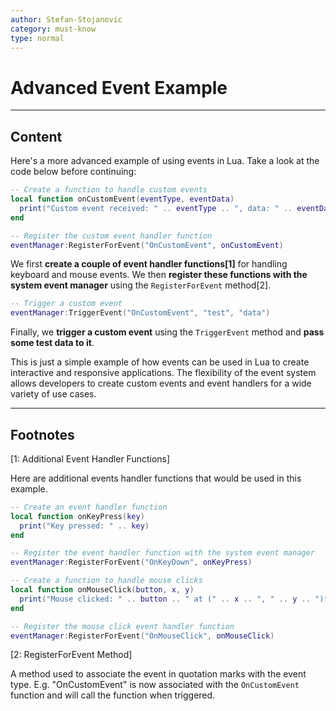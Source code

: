 ```yaml
---
author: Stefan-Stojanovic
category: must-know
type: normal
---
```


# Advanced Event Example

---
## Content

Here's a more advanced example of using events in Lua. Take a look at the code below before continuing:

```lua
-- Create a function to handle custom events
local function onCustomEvent(eventType, eventData)
  print("Custom event received: " .. eventType .. ", data: " .. eventData)
end

-- Register the custom event handler function
eventManager:RegisterForEvent("OnCustomEvent", onCustomEvent)
```

We first **create a couple of event handler functions[1]** for handling keyboard and mouse events. We then **register these functions with the system event manager** using the `RegisterForEvent` method[2].

```lua
-- Trigger a custom event
eventManager:TriggerEvent("OnCustomEvent", "test", "data")
```

Finally, we **trigger a custom event** using the `TriggerEvent` method and **pass some test data to it**.

This is just a simple example of how events can be used in Lua to create interactive and responsive applications. The flexibility of the event system allows developers to create custom events and event handlers for a wide variety of use cases.

---

## Footnotes

[1: Additional Event Handler Functions]

Here are additional events handler functions that would be used in this example.

```lua
-- Create an event handler function
local function onKeyPress(key)
  print("Key pressed: " .. key)
end

-- Register the event handler function with the system event manager
eventManager:RegisterForEvent("OnKeyDown", onKeyPress)

-- Create a function to handle mouse clicks
local function onMouseClick(button, x, y)
  print("Mouse clicked: " .. button .. " at (" .. x .. ", " .. y .. ")")
end

-- Register the mouse click event handler function
eventManager:RegisterForEvent("OnMouseClick", onMouseClick)
```

[2: RegisterForEvent Method]

A method used to associate the event in quotation marks with the event type. E.g. "OnCustomEvent" is now associated with the `OnCustomEvent` function and will call the function when triggered.